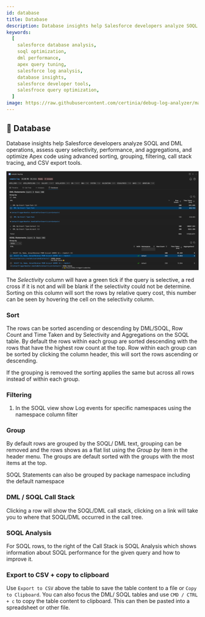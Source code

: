 ```yaml
---
id: database
title: Database
description: Database insights help Salesforce developers analyze SOQL and DML operations, assess query selectivity, performance, and aggregations, and optimize Apex code using advanced sorting, grouping, filtering, call stack tracing, and CSV export tools.
keywords:
  [
    salesforce database analysis,
    soql optimization,
    dml performance,
    apex query tuning,
    salesforce log analysis,
    database insights,
    salesforce developer tools,
    salesfroce query optimization,
  ]
image: https://raw.githubusercontent.com/certinia/debug-log-analyzer/main/lana/assests/v1.18/lana-database.png
---
```


## 💾 Database

Database insights help Salesforce developers analyze SOQL and DML operations, assess query selectivity, performance, and aggregations, and optimize Apex code using advanced sorting, grouping, filtering, call stack tracing, and CSV export tools.

![Database view screenshot displaying SOQL and DML operations with row counts, execution times, selectivity indicators, and aggregation details for Salesforce log analysis.](https://raw.githubusercontent.com/certinia/debug-log-analyzer/main/lana/assests/v1.18/lana-database.png)

The _Selectivity_ column will have a green tick if the query is selective, a red cross if it is not and will be blank if the selectivity could not be determine. Sorting on this column will sort the rows by relative query cost, this number can be seen by hovering the cell on the selectivity column.

### Sort

The rows can be sorted ascending or descending by DML/SOQL, Row Count and Time Taken and by Selectivity and Aggregations on the SOQL table.
By default the rows within each group are sorted descending with the rows that have the highest row count at the top.
Row within each group can be sorted by clicking the column header, this will sort the rows ascending or descending.

If the grouping is removed the sorting applies the same but across all rows instead of within each group.

### Filtering

1. In the SOQL view show Log events for specific namespaces using the namespace column filter

### Group

By default rows are grouped by the SOQL/ DML text, grouping can be removed and the rows shows as a flat list using the _Group by_ item in the header menu. The groups are default sorted with the groups with the most items at the top.

SOQL Statements can also be grouped by package namespace including the default namespace

### DML / SOQL Call Stack

Clicking a row will show the SOQL/DML call stack, clicking on a link will take you to where that SOQL/DML occurred in the call tree.

### SOQL Analysis

For SOQL rows, to the right of the Call Stack is SOQL Analysis which shows information about SOQL performance for the given query and how to improve it.

### Export to CSV + copy to clipboard

Use `Export to CSV` above the table to save the table content to a file or `Copy to Clipboard`.
You can also focus the DML/ SOQL tables and use `CMD / CTRL + c` to copy the table content to clipboard. This can then be pasted into a spreadsheet or other file.
